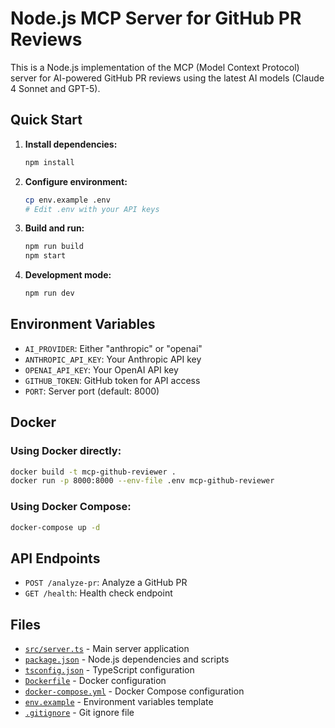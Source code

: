 # Node.js MCP Server for GitHub PR Reviews

This is a Node.js implementation of the MCP (Model Context Protocol) server for AI-powered GitHub PR reviews using the latest AI models (Claude 4 Sonnet and GPT-5).

## Quick Start

1. **Install dependencies:**
   ```bash
   npm install
   ```

2. **Configure environment:**
   ```bash
   cp env.example .env
   # Edit .env with your API keys
   ```

3. **Build and run:**
   ```bash
   npm run build
   npm start
   ```

4. **Development mode:**
   ```bash
   npm run dev
   ```

## Environment Variables

- `AI_PROVIDER`: Either "anthropic" or "openai"
- `ANTHROPIC_API_KEY`: Your Anthropic API key
- `OPENAI_API_KEY`: Your OpenAI API key
- `GITHUB_TOKEN`: GitHub token for API access
- `PORT`: Server port (default: 8000)

## Docker

### Using Docker directly:
```bash
docker build -t mcp-github-reviewer .
docker run -p 8000:8000 --env-file .env mcp-github-reviewer
```

### Using Docker Compose:
```bash
docker-compose up -d
```

## API Endpoints

- `POST /analyze-pr`: Analyze a GitHub PR
- `GET /health`: Health check endpoint

## Files

- [`src/server.ts`](src/server.ts) - Main server application
- [`package.json`](package.json) - Node.js dependencies and scripts
- [`tsconfig.json`](tsconfig.json) - TypeScript configuration
- [`Dockerfile`](Dockerfile) - Docker configuration
- [`docker-compose.yml`](docker-compose.yml) - Docker Compose configuration
- [`env.example`](env.example) - Environment variables template
- [`.gitignore`](.gitignore) - Git ignore file
